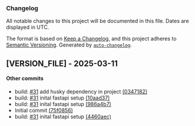 ### Changelog
All notable changes to this project will be documented in this file. Dates are displayed in UTC.

The format is based on [Keep a Changelog](https://keepachangelog.com/en/1.0.0/),
and this project adheres to [Semantic Versioning](https://semver.org/spec/v2.0.0.html).
Generated by [`auto-changelog`](https://github.com/CookPete/auto-changelog).

## [VERSION_FILE] - 2025-03-11
#### Other commits

- build: [#31](https://tree.taiga.io/project/b4hia-api-5/taskboard/sprint1-3290) add husky dependency in project [(0347182)](https://github.com/Grupo-Syntax-Squad/service-neurahive/commit/03471827181707d924d85ae0f1e7696a787149be)
- build: [#31](https://tree.taiga.io/project/b4hia-api-5/taskboard/sprint1-3290) inital fastapi setup [(10aad37)](https://github.com/Grupo-Syntax-Squad/service-neurahive/commit/10aad371f735264ecff55acc88142d7b6b8841ef)
- build: [#31](https://tree.taiga.io/project/b4hia-api-5/taskboard/sprint1-3290) inital fastapi setup [(986a4b7)](https://github.com/Grupo-Syntax-Squad/service-neurahive/commit/986a4b755e00120e644586e1443fbba8530594bc)
- Initial commit [(75f0856)](https://github.com/Grupo-Syntax-Squad/service-neurahive/commit/75f08566a607a5bad78ecabecd5ef592b80449f7)
- build: [#31](https://tree.taiga.io/project/b4hia-api-5/taskboard/sprint1-3290) inital fastapi setup [(4460aec)](https://github.com/Grupo-Syntax-Squad/service-neurahive/commit/4460aec7c3a79ace6f741388703b022b7b1657e7)
